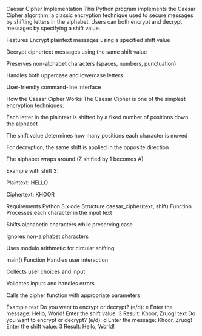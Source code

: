 Caesar Cipher Implementation
This Python program implements the Caesar Cipher algorithm, a classic encryption technique used to secure messages by shifting letters in the alphabet. Users can both encrypt and decrypt messages by specifying a shift value.

Features
Encrypt plaintext messages using a specified shift value

Decrypt ciphertext messages using the same shift value

Preserves non-alphabet characters (spaces, numbers, punctuation)

Handles both uppercase and lowercase letters

User-friendly command-line interface

How the Caesar Cipher Works
The Caesar Cipher is one of the simplest encryption techniques:

Each letter in the plaintext is shifted by a fixed number of positions down the alphabet

The shift value determines how many positions each character is moved

For decryption, the same shift is applied in the opposite direction

The alphabet wraps around (Z shifted by 1 becomes A)

Example with shift 3:

Plaintext: HELLO

Ciphertext: KHOOR

Requirements
Python 3.x
ode Structure
caesar_cipher(text, shift) Function
Processes each character in the input text

Shifts alphabetic characters while preserving case

Ignores non-alphabet characters

Uses modulo arithmetic for circular shifting

main() Function
Handles user interaction

Collects user choices and input

Validates inputs and handles errors

Calls the cipher function with appropriate parameters

Example
text
Do you want to encrypt or decrypt? (e/d): e
Enter the message: Hello, World!
Enter the shift value: 3
Result: Khoor, Zruog!
text
Do you want to encrypt or decrypt? (e/d): d
Enter the message: Khoor, Zruog!
Enter the shift value: 3
Result: Hello, World!
